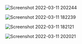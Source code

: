 
![Screenshot 2022-03-11 202244](https://user-images.githubusercontent.com/80111162/157891433-f0ca054f-2f05-456d-871b-ede92de52de0.png)

![Screenshot 2022-03-11 182239](https://user-images.githubusercontent.com/80111162/157878223-6e01b6d2-dfab-4b0e-a32a-daa2505cdc9c.png)


![Screenshot 2022-03-11 182121](https://user-images.githubusercontent.com/80111162/157878169-97a421b1-abd5-4a3b-b2a7-d84ae5ad850e.png)

![Screenshot 2022-03-11 202021](https://user-images.githubusercontent.com/80111162/157891725-c929d192-7e38-43c9-8e79-e12fa7f7760f.png)
